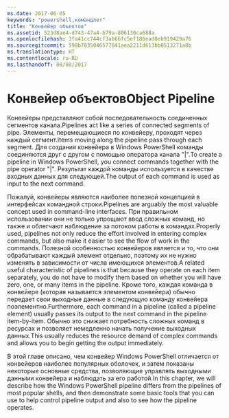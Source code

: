 ```yaml
---
ms.date: 2017-06-05
keywords: "powershell,командлет"
title: "Конвейер объектов"
ms.assetid: 523d8ae4-d743-47a4-b79a-806130ca688a
ms.openlocfilehash: 3fa41cc744cf3ab66fc5ef186ead8eb919429a76
ms.sourcegitcommit: 598b7835046577841aea2211d613bb8513271a8b
ms.translationtype: HT
ms.contentlocale: ru-RU
ms.lasthandoff: 06/08/2017
---
```

# <a name="object-pipeline"></a><span data-ttu-id="5f07b-103">Конвейер объектов</span><span class="sxs-lookup"><span data-stu-id="5f07b-103">Object Pipeline</span></span>
<span data-ttu-id="5f07b-104">Конвейеры представляют собой последовательность соединенных сегментов канала.</span><span class="sxs-lookup"><span data-stu-id="5f07b-104">Pipelines act like a series of connected segments of pipe.</span></span> <span data-ttu-id="5f07b-105">Элементы, перемещающиеся по конвейеру, проходят через каждый сегмент.</span><span class="sxs-lookup"><span data-stu-id="5f07b-105">Items moving along the pipeline pass through each segment.</span></span> <span data-ttu-id="5f07b-106">Для создания конвейера в Windows PowerShell команды соединяются друг с другом с помощью оператора канала "|".</span><span class="sxs-lookup"><span data-stu-id="5f07b-106">To create a pipeline in Windows PowerShell, you connect commands together with the pipe operator "|".</span></span> <span data-ttu-id="5f07b-107">Результат каждой команды используется в качестве входных данных для следующей.</span><span class="sxs-lookup"><span data-stu-id="5f07b-107">The output of each command is used as input to the next command.</span></span>

<span data-ttu-id="5f07b-108">Пожалуй, конвейеры являются наиболее полезной концепцией в интерфейсах командной строки.</span><span class="sxs-lookup"><span data-stu-id="5f07b-108">Pipelines are arguably the most valuable concept used in command-line interfaces.</span></span> <span data-ttu-id="5f07b-109">При правильном использовании они не только упрощают ввод сложных команд, но также и облегчают наблюдение за потоком работы в командах.</span><span class="sxs-lookup"><span data-stu-id="5f07b-109">Properly used, pipelines not only reduce the effort involved in entering complex commands, but also make it easier to see the flow of work in the commands.</span></span> <span data-ttu-id="5f07b-110">Полезной особенностью конвейеров является и то, что они обрабатывают каждый элемент отдельно, поэтому их не нужно изменять в зависимости от числа имеющихся элементов.</span><span class="sxs-lookup"><span data-stu-id="5f07b-110">A related useful characteristic of pipelines is that because they operate on each item separately, you do not have to modify them based on whether you will have zero, one, or many items in the pipeline.</span></span> <span data-ttu-id="5f07b-111">Кроме того, каждая команда в конвейере (которая называется элементом конвейера) обычно передает свои выходные данные в следующую команду конвейера поэлементно.</span><span class="sxs-lookup"><span data-stu-id="5f07b-111">Furthermore, each command in a pipeline (called a pipeline element) usually passes its output to the next command in the pipeline item-by-item.</span></span> <span data-ttu-id="5f07b-112">Обычно это снижает потребность сложных команд в ресурсах и позволяет немедленно начать получение выходных данных.</span><span class="sxs-lookup"><span data-stu-id="5f07b-112">This usually reduces the resource demand of complex commands and allows you to begin getting the output immediately.</span></span>

<span data-ttu-id="5f07b-113">В этой главе описано, чем конвейер Windows PowerShell отличается от конвейеров наиболее популярных оболочек, и затем показаны некоторые основные средства, позволяющие управлять выходными данными конвейера и наблюдать за его работой.</span><span class="sxs-lookup"><span data-stu-id="5f07b-113">In this chapter, we will describe how the Windows PowerShell pipeline differs from the pipelines of most popular shells, and then demonstrate some basic tools that you can use to help control pipeline output and also to see how the pipeline operates.</span></span>

